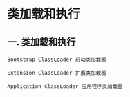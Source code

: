 # 类加载和执行

## 一. 类加载和执行

``` doc
Bootstrap ClassLoader 启动类加载器

Extension ClassLoader 扩展类加载器

Application ClassLoader 应用程序类加载器
```
